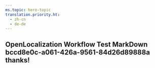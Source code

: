 ```yaml
---
ms.topic: hero-topic
translation.priority.ht: 
  - zh-cn
  - de-de
---
```

## OpenLocalization Workflow Test MarkDown bccd8e0c-a061-426a-9561-84d26d89888a thanks!
